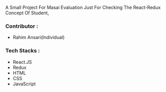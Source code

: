 
A Small Project For Masai Evaluation Just For Checking The React-Redux Concept Of Student,

<h3>Contributor : </h3>
<ul><li>Rahim Ansari(Individual)</li></ul>

<h3>Tech Stacks : </h3>
<ul>
  <li>React.JS</li>
  <li>Redux</li>
  <li>HTML</li>
  <li>CSS</li>
  <li>JavaScript</li>

</ul>
